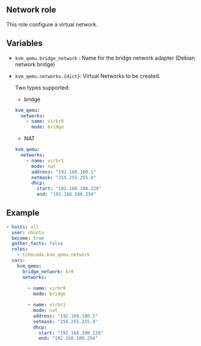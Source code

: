 Network role
-------------------------------------------------------------------

This role configure a virtual network. 

Variables
-----------------------

- `kvm_qemu.bridge_network` : Name for the bridge network adapter (Debian network bridge)
- `kvm_qemu.networks.{dict}`: Virtual Networks to be created. 

    Two types supported:

    - bridge

  ```yaml
  kvm_qemu:
    networks:
      - name: virbr0  
        mode: bridge
  ``` 

    - NAT

  ```yaml
  kvm_qemu:
    networks:
      - name: virbr1
        mode: nat
        address: "192.168.100.1"
        netmask: "255.255.255.0"
        dhcp:
          start: "192.168.100.128"
          end: "192.168.100.254"
  ```

Example
-----------------------

```yaml
- hosts: all
  user: ubuntu
  become: true
  gather_facts: false
  roles:
    - tchecode.kvm_qemu.network
  vars:
    kvm_qemu:    
      bridge_network: br0
      networks:
      
        - name: virbr0
          mode: bridge

        - name: virbr1
          mode: nat
          address: "192.168.100.1"
          netmask: "255.255.255.0"
          dhcp:
            start: "192.168.100.128"
            end: "192.168.100.254"
  
```
